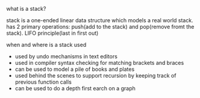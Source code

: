 what is a stack?

stack is a one-ended linear data structure which models a real world stack. has 2 primary operations: push(add to the stack) and pop(remove fromt the stack). LIFO principle(last in first out)

when and where is a stack used

- used by undo mechanisms in text editors
- used in compiler syntax checking for matching brackets and braces
- can be used to model a pile of books and plates
- used behind the scenes to support recursion by keeping track of previous function calls
- can be used to do a depth first earch on a graph